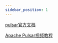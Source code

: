 ```yaml
---
sidebar_position: 1
---
```


[pulsar官方文档](https://pulsar.apache.org/docs/en/getting-started-standalone/)

[Apache Pulsar视频教程](https://www.bilibili.com/video/BV1CF411v7Dh?spm_id_from=333.999.0.0)
